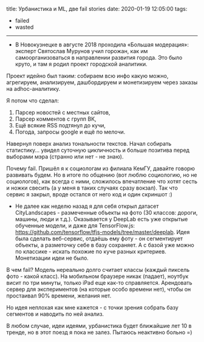 title: Урбанистика и ML, две fail stories
date: 2020-01-19 12:05:00
tags: 
- failed
- wasted

---


* В Новокузнецке в августе 2018 проходила «Большая модерация»: эксперт Святослав Мурунов учил горожан, как им самоорганизоваться в направлении развития города. Это было круто, и там я родил проект городской аналитики. 

Проект идейно был таким: собираем всю инфо какую можно, агрегируем, анализируем, дашбордируем и монетизируем через заказы на adhoc-аналитику.

Я потом что сделал:
1. Парсер новостей с местных сайтов,
2. Парсер комментов с групп ВК,
3. Ещё всякие RSS подтянул до кучи,
4. Погода, запросы google и ещё по мелочи.

Навернул поверх анализ тональности текстов. Начал собирать статистику... увидел суточную цикличность и больше позитива перед выборами мэра (странно или нет - не знаю).

Почему fail. Пришёл я к социологам из филиала КемГУ, давайте говорю развивать будем. Но в итоге по общению (вот люблю социологию, но не социологов), как всегда с ними, сложилось впечатление что хотят сесть и ножки свесить (а у меня в таких случаях сразу вокзал). Так что сервис я закрыл, вроде остался от него код и один скриншот :) 

* Не далее как неделю назад я для себя открыл датасет CityLandscapes - размеченные объекты на фото (30 классов: дороги, машины, люди и т.д.). Оказывается у DeepLab есть уже открытые обученные модели, и даже для  TensorFlow.js: https://github.com/tensorflow/tfjs-models/tree/master/deeplab. Идея была сделать веб-сервис, отдаёшь ему фоту - он сегментирует объекты, а разметочку себе в базу сохраняет. А с базой уже можно по классике - искать похожие по куче разных критериев. Монетизации идеи не было.

В чем fail? Модель нереально долго считает классы (каждый пиксель фото - какой класс). На мобильном браузере никак (падает), ноутбук висит по три минуты, только iPad еще как-то справляется. Арендовать сервер для экспериментов (на которые особо времени нет), чтобы он простаивал 90% времени, желания нет.

Но идея неплохая как мне кажется - с точки зрения собрать базу сегментов и наводить по ней анализ. 

В любом случае, идеи идеями, урбанистика будет ближайшие лет 10 в тренде, но в этот поезд я пока не залез. Пытаюсь неактивно больно =)
